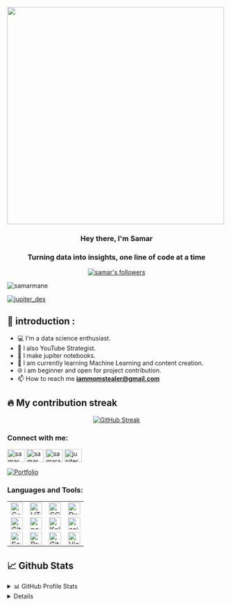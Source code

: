 
<a href="#"><img  align="center" width="500" height="500" src="https://media.licdn.com/dms/image/v2/D4E16AQFq5B9Qzdq0PA/profile-displaybackgroundimage-shrink_350_1400/profile-displaybackgroundimage-shrink_350_1400/0/1726220324582?e=1731542400&v=beta&t=OiocJmg3OdRsK26rdZF4EGe7VWWuqwIyVrATzsSww1U" size="25px"/></a>

<h3 align="center">Hey there, I'm Samar</h3>
<h3 align="center">Turning data into insights, one line of code at a time</h3>
<p align="center">
<a href="https://github.com/iamomstealer"><img alt="samar's followers" title="Follow me on Github" src="https://img.shields.io/github/followers/iamomstealer?color=236ad3&style=for-the-badge&logo=github&label=Follow"/></a>
<br>
<p align="left"> <img src="https://komarev.com/ghpvc/?username=iammomstealer&label=Profile%20views&color=0e75b6&style=flat" alt="samarmane" /> </p>
<p align="left"> <a href="https://twitter.com/jupiter_des" target="blank"><img src="https://img.shields.io/twitter/follow/jupiter_des?logo=twitter&style=for-the-badge" alt="jupiter_des" /></a> </p>
</p>

## 📖 introduction :

- 💻 I'm a data science enthusiast.
- 🎨 I also YouTube Strategist.
- 📱 I make jupiter notebooks.
- 🤖 I am currently learning Machine Learning and content creation. 
- 🌐 i am beginner and open for project contribution.
- 📫 How to reach me **iammomstealer@gmail.com**
## 🔥 My contribution streak

<p align="center">
  <a href="https://streak-stats.demolab.com/?user=iamomstealer&theme=dark">
    <img src="https://streak-stats.demolab.com/?user=iamomstealer&theme=dark" alt="GitHub Streak" />
  </a>
</p>

<h3 align="left">Connect with me:</h3>
<p align="left">
<a href="https://twitter.com/jupiter_des" target="blank"><img align="center" src="https://raw.githubusercontent.com/rahuldkjain/github-profile-readme-generator/master/src/images/icons/Social/twitter.svg" alt="samarmane" height="30" width="40" /></a>
<a href="https://linkedin.com/in/samarajit01" target="blank"><img align="center" src="https://raw.githubusercontent.com/rahuldkjain/github-profile-readme-generator/master/src/images/icons/Social/linked-in-alt.svg" alt="samarmane" height="30" width="40" /></a>
<a href="https://kaggle.com/samarajit" target="blank"><img align="center" src="https://raw.githubusercontent.com/rahuldkjain/github-profile-readme-generator/master/src/images/icons/Social/kaggle.svg" alt="samarajit" height="30" width="40" /></a>
<a href="https://instagram.com/jupiter.des" target="blank"><img align="center" src="https://raw.githubusercontent.com/rahuldkjain/github-profile-readme-generator/master/src/images/icons/Social/instagram.svg" alt="jupiter.des" height="30" width="40" /></a>
</p>

<p align="left">
  <a href="https://github.com/iamomstealer=repositories"><img alt="Portfolio" title="Portfolio" src="https://img.shields.io/badge/-More%20Repos-black?style=for-the-badge&logo=addthis&logoColor=white"/></a>
</p>

<h3 align="left">Languages and Tools:</h3>
<table>
  <tbody>
      <tr>
          <td><a href="#"><img alt="C++" title="C++" height="28px"
                      src="https://skillicons.dev/icons?i=cpp" /></a>
          </td>
          <td><a href="#"><img alt="HTML5" title="HTML5" height="28px"
                      src="https://skillicons.dev/icons?i=html" /></a>
          </td>
          <td><a href="#"><img alt="GCP" title="GCP" height="28px"
                      src="https://skillicons.dev/icons?i=gcp" /></a>
          </td>
          <td><a href="#"><img alt="Python" title="Python" height="28px"
                      src="https://skillicons.dev/icons?i=py" /></a>
          </td>
      </tr>
      <tr>
          <td><a href="#"><img alt="Git" title="Git" height="28px"
                      src="https://skillicons.dev/icons?i=git" /></a>
          </td>
          <td><a href="#"><img alt="pandas" title="Pandas" height="28px"
                      src="https://skillicons.dev/icons?i=pnpm" /></a>
          </td>
         <td><a href="#"><img alt="Kali-linux" title="Kali-linux" height="28px"
                      src="https://skillicons.dev/icons?i=kali" /></a>
          </td>
         <td><a href="#"><img alt="scikit-learn" title="scikit-learn" height="28px"
                      src="https://skillicons.dev/icons?i=sklearn" /></a>
          </td>
      </tr>
      <tr>
          <td><a href="#"><img alt="Seaborn" title="Seaborn" height="28px"
            src="https://cdn.worldvectorlogo.com/logos/seaborn-1.svg" /></a>
          <td><a href="https://brave.com/eyl243"><img alt="Brave" title="Brave" height="28px"
                      src="https://i.imgur.com/UfBWFbP.png" /></a></td>
         <td><a href="#"><img alt="GitHub" title="GitHub" height="28px"
                      src="https://skillicons.dev/icons?i=github" /></a>
          </td>
          <td><a href="#"><img alt="Visual Studio" title="Visual Studio Code" height="28px"
                      src="https://skillicons.dev/icons?i=vscode" /></a></td>
  </td>
      </tr>
  </tbody>

</table>


## 📈 Github Stats

<details>
  <summary>📊 GitHub Profile Stats</summary>
  <br/>
  <a href="https://github.com/iamomstealer/github-readme-stats"><p>&nbsp;<img src="https://github-readme-stats.vercel.app/api?username=iamomstealer&show_icons=true&theme=radical" alt="sanjanabharath" /></p>
</details>

<details> 
  <summary>💻 Most used languages</summary>
  <br/>
  <a href="https://github.com/iamomstealer/github-readme-stats"><img alt="samar's Top Languages" src="https://github-readme-stats.vercel.app/api/top-langs/?username=iamomstealer&langs_count=10&layout=compact#" /></a>
  <br/>
  <b>Note:</b> This chart is only a metric of which languages my public code on GitHub consists of and does not reflect my experience or skill level.
</details>
